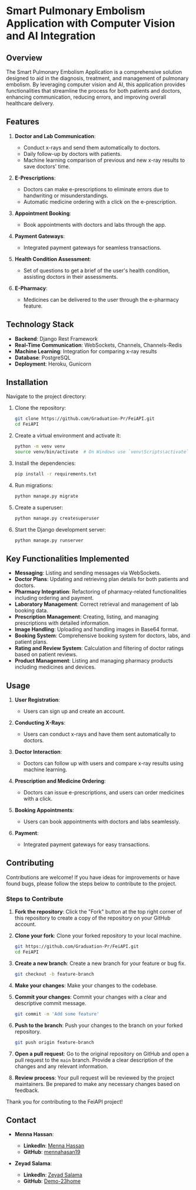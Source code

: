 # Smart Pulmonary Embolism Application with Computer Vision and AI Integration

## Overview

The Smart Pulmonary Embolism Application is a comprehensive solution designed to aid in the diagnosis, treatment, and management of pulmonary embolism. By leveraging computer vision and AI, this application provides functionalities that streamline the process for both patients and doctors, enhancing communication, reducing errors, and improving overall healthcare delivery.

## Features

1. **Doctor and Lab Communication**:
   - Conduct x-rays and send them automatically to doctors.
   - Daily follow-up by doctors with patients.
   - Machine learning comparison of previous and new x-ray results to save doctors' time.

2. **E-Prescriptions**:
   - Doctors can make e-prescriptions to eliminate errors due to handwriting or misunderstandings.
   - Automatic medicine ordering with a click on the e-prescription.

3. **Appointment Booking**:
   - Book appointments with doctors and labs through the app.

4. **Payment Gateways**:
   - Integrated payment gateways for seamless transactions.

5. **Health Condition Assessment**:
   - Set of questions to get a brief of the user's health condition, assisting doctors in their assessments.

6. **E-Pharmacy**:
   - Medicines can be delivered to the user through the e-pharmacy feature.

## Technology Stack

- **Backend**: Django Rest Framework
- **Real-Time Communication**: WebSockets, Channels, Channels-Redis
- **Machine Learning**: Integration for comparing x-ray results
- **Database**: PostgreSQL
- **Deployment**: Heroku, Gunicorn

## Installation

Navigate to the project directory:


1. Clone the repository:
    ```bash
    git clone https://github.com/Graduation-Pr/FeiAPI.git
    cd FeiAPI
    ```

2. Create a virtual environment and activate it:
    ```bash
    python -m venv venv
    source venv/bin/activate  # On Windows use `venv\Scripts\activate`
    ```

3. Install the dependencies:
    ```bash
    pip install -r requirements.txt
    ```

4. Run migrations:
    ```bash
    python manage.py migrate
    ```

5. Create a superuser:
    ```bash
    python manage.py createsuperuser
    ```

6. Start the Django development server:
    ```bash
    python manage.py runserver
    ```

## Key Functionalities Implemented

- **Messaging**: Listing and sending messages via WebSockets.
- **Doctor Plans**: Updating and retrieving plan details for both patients and doctors.
- **Pharmacy Integration**: Refactoring of pharmacy-related functionalities including ordering and payment.
- **Laboratory Management**: Correct retrieval and management of lab booking data.
- **Prescription Management**: Creating, listing, and managing prescriptions with detailed information.
- **Image Handling**: Uploading and handling images in Base64 format.
- **Booking System**: Comprehensive booking system for doctors, labs, and patient plans.
- **Rating and Review System**: Calculation and filtering of doctor ratings based on patient reviews.
- **Product Management**: Listing and managing pharmacy products including medicines and devices.


## Usage

1. **User Registration**:
   - Users can sign up and create an account.

2. **Conducting X-Rays**:
   - Users can conduct x-rays and have them sent automatically to doctors.

3. **Doctor Interaction**:
   - Doctors can follow up with users and compare x-ray results using machine learning.

4. **Prescription and Medicine Ordering**:
   - Doctors can issue e-prescriptions, and users can order medicines with a click.

5. **Booking Appointments**:
   - Users can book appointments with doctors and labs seamlessly.

6. **Payment**:
   - Integrated payment gateways for easy transactions.

## Contributing

Contributions are welcome! If you have ideas for improvements or have found bugs, please follow the steps below to contribute to the project.

### Steps to Contribute

1. **Fork the repository**: Click the "Fork" button at the top right corner of this repository to create a copy of the repository on your GitHub account.

2. **Clone your fork**: Clone your forked repository to your local machine.
    ```bash
    git https://github.com/Graduation-Pr/FeiAPI.git
    cd FeiAPI
    ```

3. **Create a new branch**: Create a new branch for your feature or bug fix.
    ```bash
    git checkout -b feature-branch
    ```

4. **Make your changes**: Make your changes to the codebase.

5. **Commit your changes**: Commit your changes with a clear and descriptive commit message.
    ```bash
    git commit -m 'Add some feature'
    ```

6. **Push to the branch**: Push your changes to the branch on your forked repository.
    ```bash
    git push origin feature-branch
    ```

7. **Open a pull request**: Go to the original repository on GitHub and open a pull request to the `main` branch. Provide a clear description of the changes and any relevant information.

8. **Review process**: Your pull request will be reviewed by the project maintainers. Be prepared to make any necessary changes based on feedback.

Thank you for contributing to the FeiAPI project!

## Contact

- **Menna Hassan**:
  - **LinkedIn**: [Menna Hassan](https://www.linkedin.com/in/menna-hasan-675602269/)
  - **GitHub**: [mennahasan19](https://github.com/mennahasan19)

- **Zeyad Salama**:
  - **LinkedIn**: [Zeyad Salama](https://www.linkedin.com/in/demo-23home/)
  - **GitHub**: [Demo-23home](https://github.com/Demo-23home)


